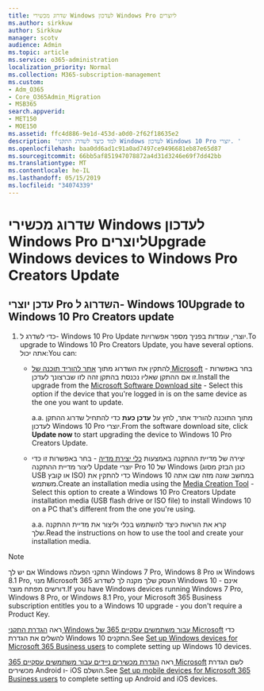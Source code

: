 ```yaml
---
title: שדרוג מכשירי Windows לעדכון Windows Pro ליוצרים
ms.author: sirkkuw
author: Sirkkuw
manager: scotv
audience: Admin
ms.topic: article
ms.service: o365-administration
localization_priority: Normal
ms.collection: M365-subscription-management
ms.custom:
- Adm_O365
- Core_O365Admin_Migration
- MSB365
search.appverid:
- MET150
- MOE150
ms.assetid: ffc4d886-9e1d-453d-a0d0-2f62f18635e2
description: 'למד כיצד לשדרג התקני Windows לעדכון Windows 10 Pro יוצרי. '
ms.openlocfilehash: baa0dd6ad1c91a0ad7497ce9496681eb87e65d87
ms.sourcegitcommit: 66bb5af851947078872a4d31d3246e69f7dd42bb
ms.translationtype: MT
ms.contentlocale: he-IL
ms.lasthandoff: 05/15/2019
ms.locfileid: "34074339"
---
```

# <a name="upgrade-windows-devices-to-windows-pro-creators-update"></a><span data-ttu-id="c9369-103">שדרוג מכשירי Windows לעדכון Windows Pro ליוצרים</span><span class="sxs-lookup"><span data-stu-id="c9369-103">Upgrade Windows devices to Windows Pro Creators Update</span></span>

## <a name="upgrade-to-windows-10-pro-creators-update"></a><span data-ttu-id="c9369-104">עדכן יוצרי Pro השדרוג ל- Windows 10</span><span class="sxs-lookup"><span data-stu-id="c9369-104">Upgrade to Windows 10 Pro Creators update</span></span>
  
1. <span data-ttu-id="c9369-105">כדי לשדרג ל- Windows 10 Pro Update יוצרי, עומדות בפניך מספר אפשרויות.</span><span class="sxs-lookup"><span data-stu-id="c9369-105">To upgrade to Windows 10 Pro Creators Update, you have several options.</span></span> <span data-ttu-id="c9369-106">אתה יכול:</span><span class="sxs-lookup"><span data-stu-id="c9369-106">You can:</span></span>
    
    - <span data-ttu-id="c9369-107">להתקין את השדרוג מתוך [אתר להוריד תוכנה של Microsoft](https://go.microsoft.com/fwlink/?LinkID=836951 ) - בחר באפשרות זו אם ההתקן שאליו נכנסת בהתקן זהה לזו שברצונך לעדכן.</span><span class="sxs-lookup"><span data-stu-id="c9369-107">Install the upgrade from the [Microsoft Software Download site](https://go.microsoft.com/fwlink/?LinkID=836951 ) - Select this option if the device that you're logged in is on the same device as the one you want to update.</span></span>
    
      <span data-ttu-id="c9369-108">a.</span><span class="sxs-lookup"><span data-stu-id="c9369-108">a.</span></span> <span data-ttu-id="c9369-109">מתוך התוכנה להוריד אתר, לחץ על **עדכן כעת** כדי להתחיל שדרוג ההתקן לעדכון Windows 10 Pro יוצרי.</span><span class="sxs-lookup"><span data-stu-id="c9369-109">From the software download site, click **Update now** to start upgrading the device to Windows 10 Pro Creators Update.</span></span> 
    
     - <span data-ttu-id="c9369-110">יצירה של מדיית ההתקנה באמצעות [כלי יצירת מדיה](https://go.microsoft.com/fwlink/?LinkID=836960) - בחר באפשרות זו כדי ליצור מדיית ההתקנה Update יוצרי Pro 10 של Windows (כונן הבזק מסוג USB או קובץ ISO) כדי להתקין את Windows 10 במחשב שונה מזה שבו אתה משתמש.</span><span class="sxs-lookup"><span data-stu-id="c9369-110">Create an installation media using the [Media Creation Tool](https://go.microsoft.com/fwlink/?LinkID=836960) - Select this option to create a Windows 10 Pro Creators Update installation media (USB flash drive or ISO file) to install Windows 10 on a PC that's different from the one you're using.</span></span>
    
        <span data-ttu-id="c9369-111">a.</span><span class="sxs-lookup"><span data-stu-id="c9369-111">a.</span></span> <span data-ttu-id="c9369-112">קרא את הוראות כיצד להשתמש בכלי וליצור את מדיית ההתקנה שלך.</span><span class="sxs-lookup"><span data-stu-id="c9369-112">Read the instructions on how to use the tool and create your installation media.</span></span> 

> [!Note]
> <span data-ttu-id="c9369-113">אם יש לך Windows התקני הפעלה Windows 7 Pro, Windows 8 Pro או Windows 8.1 Pro, מנוי Microsoft 365 העסק שלך מקנה לך לשדרוג Windows 10 - אינם דורשים מפתח מוצר.</span><span class="sxs-lookup"><span data-stu-id="c9369-113">If you have Windows devices running Windows 7 Pro, Windows 8 Pro, or Windows 8.1 Pro, your Microsoft 365 Business subscription entitles you to a Windows 10 upgrade - you don't require a Product Key.</span></span>
    
<span data-ttu-id="c9369-114">ראה [הגדרת התקני Windows עבור משתמשים עסקיים 365 של Microsoft](set-up-windows-devices.md) כדי להשלים את הגדרת Windows 10 התקנים.</span><span class="sxs-lookup"><span data-stu-id="c9369-114">See [Set up Windows devices for Microsoft 365 Business users](set-up-windows-devices.md) to complete setting up Windows 10 devices.</span></span> 
  
<span data-ttu-id="c9369-115">ראה [הגדרת מכשירים ניידים עבור משתמשים עסקיים 365 Microsoft](set-up-mobile-devices.md) לשם הגדרת מכשירים Android ו- iOS הושלם.</span><span class="sxs-lookup"><span data-stu-id="c9369-115">See [Set up mobile devices for Microsoft 365 Business users](set-up-mobile-devices.md) to complete setting up Android and iOS devices.</span></span> 
  

